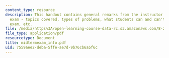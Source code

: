 ```yaml
---
content_type: resource
description: This handout contains general remarks from the instructor about the midterm
  exam - topics covered, types of problems, what students can and can't bring to the
  exam, etc.
file: /media/https%3A/open-learning-course-data-rc.s3.amazonaws.com/8-20-introduction-to-special-relativity-january-iap-2005/7559aee2deba5ffeae7d9b76cb6a5f6c_midtermexam_info.pdf
file_type: application/pdf
resourcetype: Document
title: midtermexam_info.pdf
uid: 7559aee2-deba-5ffe-ae7d-9b76cb6a5f6c
---
```

